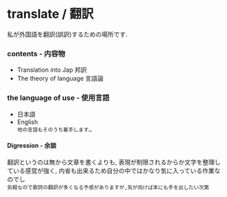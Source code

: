 # translate / 翻訳
私が外国語を翻訳(誤訳)するための場所です.

### contents - 内容物
 - Translation into Jap 邦訳
 - The theory of language 言語論

### the language of use - 使用言語
 - 日本語
 - English  
```他の言語もそのうち着手します…```

#### Digression - 余談
翻訳というのは無から文章を書くよりも,
表現が制限されるからか文字を整理している感覚が強く,
内省も出来るため自分の中ではかなり気に入っている作業なのでし  
```気軽なので歌詞の翻訳が多くなる予感がありますが,気が向けば本にも手を出したい次第```